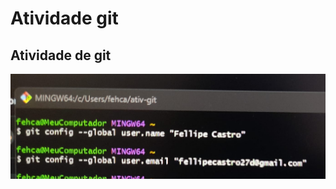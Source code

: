 # Atividade git

## Atividade de git

![Git 01](https://github.com/FellipeCastro/ativ-git/blob/main/git-01.jpeg)
